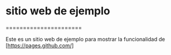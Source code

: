 # sitio web de ejemplo
======================

Este es un sitio web de ejemplo para mostrar la funcionalidad de [https://pages.github.com/]
